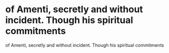 # of Amenti, secretly and without incident. Though his spiritual commitments

of Amenti, secretly and without incident. Though his spiritual commitments